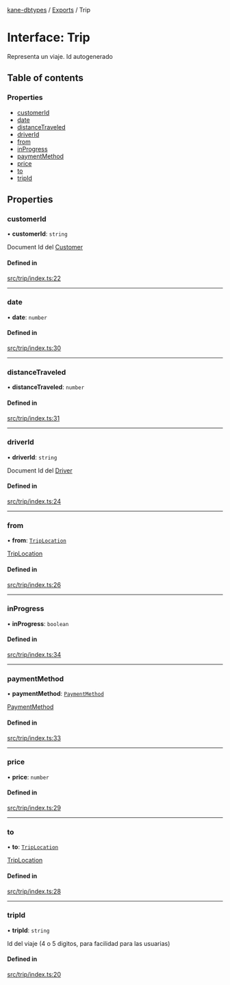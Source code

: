 [kane-dbtypes](../README.md) / [Exports](../modules.md) / Trip

# Interface: Trip

Representa un viaje.  Id autogenerado

## Table of contents

### Properties

- [customerId](Trip.md#customerid)
- [date](Trip.md#date)
- [distanceTraveled](Trip.md#distancetraveled)
- [driverId](Trip.md#driverid)
- [from](Trip.md#from)
- [inProgress](Trip.md#inprogress)
- [paymentMethod](Trip.md#paymentmethod)
- [price](Trip.md#price)
- [to](Trip.md#to)
- [tripId](Trip.md#tripid)

## Properties

### customerId

• **customerId**: `string`

Document Id del [Customer](Customer.md)

#### Defined in

[src/trip/index.ts:22](https://github.com/gatitolabs/kane-dbtypes/blob/1098664/src/trip/index.ts#L22)

___

### date

• **date**: `number`

#### Defined in

[src/trip/index.ts:30](https://github.com/gatitolabs/kane-dbtypes/blob/1098664/src/trip/index.ts#L30)

___

### distanceTraveled

• **distanceTraveled**: `number`

#### Defined in

[src/trip/index.ts:31](https://github.com/gatitolabs/kane-dbtypes/blob/1098664/src/trip/index.ts#L31)

___

### driverId

• **driverId**: `string`

Document Id del [Driver](Driver.md)

#### Defined in

[src/trip/index.ts:24](https://github.com/gatitolabs/kane-dbtypes/blob/1098664/src/trip/index.ts#L24)

___

### from

• **from**: [`TripLocation`](TripLocation.md)

[TripLocation](TripLocation.md)

#### Defined in

[src/trip/index.ts:26](https://github.com/gatitolabs/kane-dbtypes/blob/1098664/src/trip/index.ts#L26)

___

### inProgress

• **inProgress**: `boolean`

#### Defined in

[src/trip/index.ts:34](https://github.com/gatitolabs/kane-dbtypes/blob/1098664/src/trip/index.ts#L34)

___

### paymentMethod

• **paymentMethod**: [`PaymentMethod`](../modules.md#paymentmethod)

[PaymentMethod](../modules.md#paymentmethod)

#### Defined in

[src/trip/index.ts:33](https://github.com/gatitolabs/kane-dbtypes/blob/1098664/src/trip/index.ts#L33)

___

### price

• **price**: `number`

#### Defined in

[src/trip/index.ts:29](https://github.com/gatitolabs/kane-dbtypes/blob/1098664/src/trip/index.ts#L29)

___

### to

• **to**: [`TripLocation`](TripLocation.md)

[TripLocation](TripLocation.md)

#### Defined in

[src/trip/index.ts:28](https://github.com/gatitolabs/kane-dbtypes/blob/1098664/src/trip/index.ts#L28)

___

### tripId

• **tripId**: `string`

Id del viaje (4 o 5 digitos, para facilidad para las usuarias)

#### Defined in

[src/trip/index.ts:20](https://github.com/gatitolabs/kane-dbtypes/blob/1098664/src/trip/index.ts#L20)
